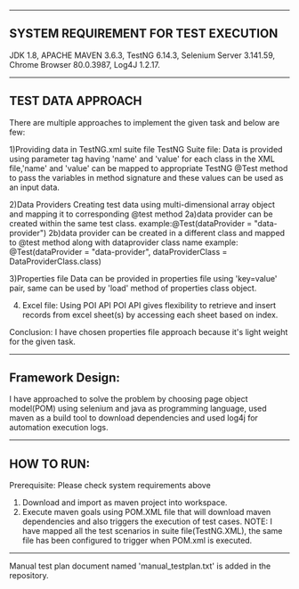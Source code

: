 -------------------------------------
SYSTEM REQUIREMENT FOR TEST EXECUTION
-------------------------------------
JDK 1.8,
APACHE MAVEN 3.6.3,
TestNG 6.14.3,
Selenium Server 3.141.59,
Chrome Browser  80.0.3987,
Log4J 1.2.17.


----------------------------------------------------------------------------------------------------------------------------------------
TEST DATA APPROACH
----------------------------------------------------------------------------------------------------------------------------------------
There are multiple approaches to implement the given task and below are few:

1)Providing data in TestNG.xml suite file
TestNG Suite file:  Data is provided using parameter tag having 'name' and 'value' for each class in the XML file,'name' and 'value' can be mapped to
   appropriate TestNG @Test method to pass the variables in method signature and these values can be used as an input data.

2)Data Providers
Creating test data using multi-dimensional array object and mapping it to corresponding @test method
2a)data provider can be created within the same test class. example:@Test(dataProvider = "data-provider")
2b)data provider can be created in a different class and mapped to @test method along with dataprovider class name
example: @Test(dataProvider = "data-provider", dataProviderClass = DataProviderClass.class)

3)Properties file
 Data can be provided in properties file using 'key=value' pair, same can be used by 'load' method of properties class object.

4) Excel file: Using POI API
 POI API gives flexibility to retrieve and insert records from excel sheet(s) by accessing each sheet based on index.

Conclusion: I have chosen properties file approach because it's light weight for the given task.

----------------------------------------------------------------------------------------------------------------------------------------
Framework Design:
----------------------------------------------------------------------------------------------------------------------------------------

I have approached to solve the problem by choosing page object model(POM) using selenium and java as programming language, used maven as a build tool to download dependencies and used log4j for automation execution logs.

----------------------------------------------------------------------------------------------------------------------------------------
HOW TO RUN:
----------------------------------------------------------------------------------------------------------------------------------------

Prerequisite: Please check system requirements above
1. Download and import as maven project into workspace.
2. Execute maven goals using POM.XML file that will download maven dependencies and also triggers the execution of test cases.
NOTE: I have mapped all the test scenarios in suite file(TestNG.XML), the same file has been configured to trigger when POM.xml is executed.
----------------------------------------------------------------------------------------------------------------------------------------
Manual test plan document named 'manual_testplan.txt' is added in the repository.
